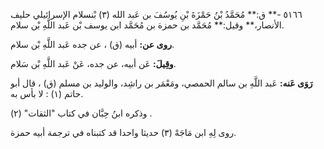 ٥١٦٦ -** ق:** مُحَمَّدُ بْنُ حَمْزَةَ بْنِ يُوسُفَ بن عَبد الله (٣) بْنسلام الإسرائيلي حليف الأنصار،** وقيل:** مُحَمَّد بن حمزة بن مُحَمَّد ابن يوسف بْن عَبد اللَّهِ بْن سلام.

**روى عن:** أبيه (ق) ، عن جده عَبد اللَّهِ بْن سلام.

**وقِيلَ:** عَن أبيه، عن جده، عَنْ عَبد اللَّهِ بْن سَلام.

**رَوَى عَنه:** عَبد اللَّهِ بن سالم الحمصي، ومَعْمَر بن راشِد، والوليد بن مسلم (ق) ، قال أبو حاتم (١) : لا بأس به.

وذكره ابنُ حِبَّان في كتاب "الثقات" (٢) .

روى لِهِ ابن مَاجَهْ (٣) حديثا واحدا قد كتبناه في ترجمة أبيه حمزة.